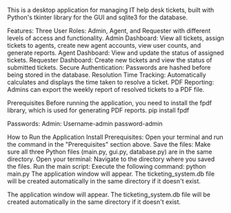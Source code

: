 This is a desktop application for managing IT help desk tickets, built with Python's tkinter library for the GUI and sqlite3 for the database.

Features:
Three User Roles: Admin, Agent, and Requester with different levels of access and functionality.
Admin Dashboard: View all tickets, assign tickets to agents, create new agent accounts, view user counts, and generate reports.
Agent Dashboard: View and update the status of assigned tickets.
Requester Dashboard: Create new tickets and view the status of submitted tickets.
Secure Authentication: Passwords are hashed before being stored in the database.
Resolution Time Tracking: Automatically calculates and displays the time taken to resolve a ticket.
PDF Reporting: Admins can export the weekly report of resolved tickets to a PDF file.

Prerequisites
Before running the application, you need to install the fpdf library, which is used for generating PDF reports.
pip install fpdf

Passwords:
Admin:  Username-admin  password-admin

How to Run the Application
Install Prerequisites: Open your terminal and run the command in the "Prerequisites" section above.
Save the files: Make sure all three Python files (main.py, gui.py, database.py) are in the same directory.
Open your terminal: Navigate to the directory where you saved the files.
Run the main script: Execute the following command:
python main.py
The application window will appear. The ticketing_system.db file will be created automatically in the same directory if it doesn't exist.

The application window will appear. The ticketing_system.db file will be created automatically in the same directory if it doesn't exist.
